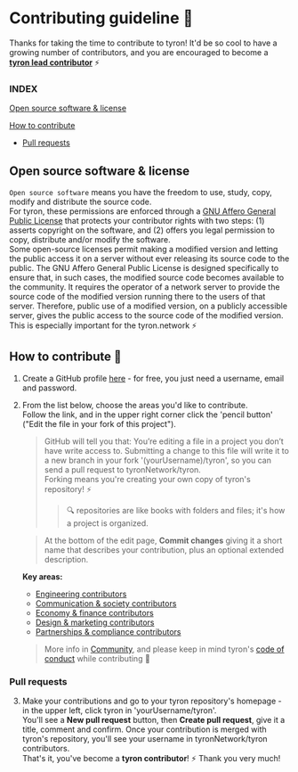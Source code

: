 # Contributing guideline :high_brightness: 

Thanks for taking the time to contribute to tyron! It'd be so cool to have a growing number of contributors, and you are encouraged to become a [**tyron lead contributor**](/community/leadContributors.md) :zap:

### INDEX
[Open source software & license](#open-source-software--license)

[How to contribute](#how-to-contribute-high_brightness)

- [Pull requests](#pull-requests)

## Open source software & license
```Open source software``` means you have the freedom to use, study, copy, modify and distribute the source code.  
For tyron, these permissions are enforced through a [GNU Affero General Public License](/LICENSE) that protects your contributor rights with two steps: (1) asserts copyright on the software, and (2) offers you legal permission to copy, distribute and/or modify the software.  
Some open-source licenses permit making a modified version and letting the public access it on a server without ever releasing its source code to the public. The GNU Affero General Public License is designed specifically to ensure that, in such cases, the modified source code becomes available to the community. It requires the operator of a network server to provide the source code of the modified version running there to the users of that server.  Therefore, public use of a modified version, on a publicly accessible server, gives the public access to the source code of the modified version. This is especially important for the tyron.network :zap:

## How to contribute :high_brightness:
1. Create a GitHub profile [here](https://github.com/join?source=header-home) - for free, you just need a username, email and password.

2. From the list below, choose the areas you'd like to contribute.  
Follow the link, and in the upper right corner click the 'pencil button' ("Edit the file in your fork of this project").
    > GitHub will tell you that: You’re editing a file in a project you don’t have write access to. Submitting a change to this file will write it to a new branch in your fork '(yourUsername)/tyron', so you can send a pull request to tyronNetwork/tyron.  
    > Forking means you're creating your own copy of tyron's repository! :zap:
    > > :mag: repositories are like books with folders and files; it's how a project is organized.
  
    > At the bottom of the edit page, **Commit changes** giving it a short name that describes your contribution, plus an optional extended description.
    
    **Key areas:**
    - [Engineering contributors](/community/contributors/engineering.md)
    - [Communication & society contributors](/community/contributors/communication&society.md)
    - [Economy & finance contributors](/community/contributors/economy&finance.md)
    - [Design & marketing contributors](/community/contributors/design&marketing.md)
    - [Partnerships & compliance contributors](/community/contributors/partnerships&compliance.md)
  
    > More info in [Community](/community/README.md), and please keep in mind tyron's [code of conduct](/CODE_OF_CONDUCT.md) while contributing :high_brightness:
  
### Pull requests
3. Make your contributions and go to your tyron repository's homepage - in the upper left, click tyron in 'yourUsername/tyron'.  
You'll see a **New pull request** button, then **Create pull request**, give it a title, comment and confirm.
Once your contribution is merged with tyron's repository, you'll see your username in tyronNetwork/tyron contributors.  
That's it, you've become a **tyron contributor**! :zap: Thank you very much!
